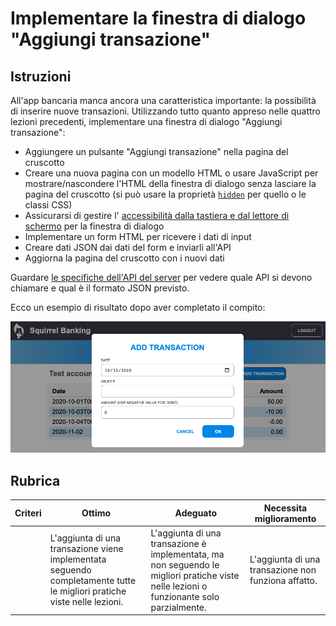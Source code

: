 # Implementare la finestra di dialogo "Aggiungi transazione"

## Istruzioni

All'app bancaria manca ancora una caratteristica importante: la possibilità di inserire nuove transazioni.
Utilizzando tutto quanto appreso nelle quattro lezioni precedenti, implementare una finestra di dialogo "Aggiungi transazione":

- Aggiungere un pulsante "Aggiungi transazione" nella pagina del cruscotto
- Creare una nuova pagina con un modello HTML o usare JavaScript per mostrare/nascondere l'HTML della finestra di dialogo senza lasciare la pagina del cruscotto (si può  usare la proprietà [`hidden`](https://developer.mozilla.org/docs/Web/HTML/Global_attributes/hidden) per quello o le classi CSS)
- Assicurarsi di gestire l' [accessibilità dalla tastiera e dal lettore di schermo](https://developer.paciellogroup.com/blog/2018/06/the-current-state-of-modal-dialog-accessibility/) per la finestra di dialogo
- Implementare un form HTML per ricevere i dati di input
- Creare dati JSON dai dati del form e inviarli all'API
- Aggiorna la pagina del cruscotto con i nuovi dati

Guardare [le specifiche dell'API del server](../api/README.md) per vedere quale API si devono chiamare e qual è il formato JSON previsto.

Ecco un esempio di risultato dopo aver completato il compito:

![Videata che mostra un esempio di dialogo "Aggiungi transizione"](../images/dialog.png)

## Rubrica

| Criteri | Ottimo | Adeguato | Necessita miglioramento |
| -------- | ------------------------------------------------------------------------------------------------ | ----------------------------------------------------------------------------------------------------------------------- | --------------------------------------------|
|          | L'aggiunta di una transazione viene implementata seguendo completamente tutte le migliori pratiche viste nelle lezioni. | L'aggiunta di una transazione è implementata, ma non seguendo le migliori pratiche viste nelle lezioni o funzionante solo parzialmente. | L'aggiunta di una transazione non funziona affatto. |
